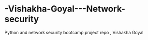 # -Vishakha-Goyal---Network-security
Python and network security bootcamp project repo , Vishakha Goyal
